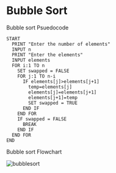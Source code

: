 # Bubble Sort

Bubble sort Psuedocode

```
START
  PRINT "Enter the number of elements"
  INPUT n
  PRINT "Enter the elements"
  INPUT elements
  FOR i:1 TO n
    SET swapped = FALSE     
    FOR j:1 TO n-i
      IF elements[j]>elements[j+1]
        temp=elements[j]
        elements[j]=elements[j+1]
        elements[j+1]=temp
        SET swapped = TRUE    
      END IF
    END FOR
    IF swapped = FALSE      
      BREAK               
    END IF
  END FOR
END

```
Bubble sort Flowchart

![bubblesort](https://github.com/user-attachments/assets/6573a7de-9617-40e8-9023-92610cd45b86)

